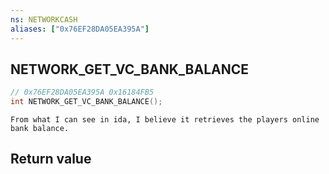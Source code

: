 ```yaml
---
ns: NETWORKCASH
aliases: ["0x76EF28DA05EA395A"]
---
```

## NETWORK_GET_VC_BANK_BALANCE

```c
// 0x76EF28DA05EA395A 0x16184FB5
int NETWORK_GET_VC_BANK_BALANCE();
```

```
From what I can see in ida, I believe it retrieves the players online bank balance.  
```

## Return value
